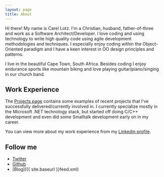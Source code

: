```yaml
---
layout: page
title: About
---
```


Hi there!  My name is Carel Lotz.  I'm a Christian, husband, father-of-three and work as a Software Architect/Developer.  I love coding and using technology to write high quality code using agile development methodologies and techniques.  I especially enjoy coding within the Object-Oriented paradigm and I have a keen interest in OO design principles and patterns. 

I live in the beautiful Cape Town, South Africa.  Besides coding I enjoy endurance sports like mountain biking and love playing guitar/piano/singing in our church band.

## Work Experience

The [Projects page](/Projects) contains some examples of recent projects that I've successfully delivered/currently involved in.  I currently specialize mostly in the Microsoft .NET technology stack, but started off doing C/C++ development and even did some Smalltalk development early on in my career.

You can view more about my work experience from my [Linkedin profile](https://www.linkedin.com/in/carellotz/).  

## Follow me

- [Twitter](https://twitter.com/cjlotz)
- [Github](https://github.com/cjlotz)
- [Blog]({{ site.baseurl }}feed.xml)
